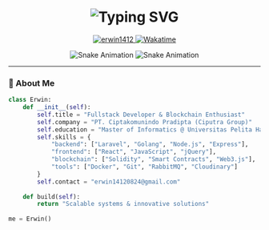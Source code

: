 <h1 align="center"> 
  <img src="https://readme-typing-svg.demolab.com?font=Fira+Code&weight=600&size=26&duration=4000&pause=1000&color=58A6FF&center=true&vCenter=true&width=500&lines=Hi+%F0%9F%91%8B%2C+I'm+Erwin;Fullstack+Dev+%7C+Blockchain+Enthusiast;Master+of+Informatics+Student" alt="Typing SVG">
</h1>

<p align="center">
  <a href="https://github.com/erwin1412">
    <img src="https://komarev.com/ghpvc/?username=erwin1412&label=Profile%20views&color=0e75b6&style=flat" alt="erwin1412">
  </a>
  <a href="https://wakatime.com/@erwin1412">
    <img src="https://wakatime.com/badge/user/8f2e3a1d-7b1a-4b3a-9f0a-7e9a1b2c3d4f.svg" alt="Wakatime">
  </a>
</p>

<div align="center">
  
  ![Snake Animation](https://github.com/erwin1412/erwin1412/blob/output/github-contribution-grid-snake-dark.svg#gh-dark-mode-only)
  ![Snake Animation](https://github.com/erwin1412/erwin1412/blob/output/github-contribution-grid-snake.svg#gh-light-mode-only)
  
</div>

---

### 🚀 About Me

```python
class Erwin:
    def __init__(self):
        self.title = "Fullstack Developer & Blockchain Enthusiast"
        self.company = "PT. Ciptakomunindo Pradipta (Ciputra Group)"
        self.education = "Master of Informatics @ Universitas Pelita Harapan"
        self.skills = {
            "backend": ["Laravel", "Golang", "Node.js", "Express"],
            "frontend": ["React", "JavaScript", "jQuery"],
            "blockchain": ["Solidity", "Smart Contracts", "Web3.js"],
            "tools": ["Docker", "Git", "RabbitMQ", "Cloudinary"]
        }
        self.contact = "erwin14120824@gmail.com"
        
    def build(self):
        return "Scalable systems & innovative solutions"
        
me = Erwin()

